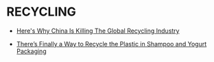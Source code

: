 # RECYCLING

* [Here's Why China Is Killing The Global Recycling Industry](https://www.youtube.com/watch?v=ibkc_JSKxw4)

* [There’s Finally a Way to Recycle the Plastic in Shampoo and Yogurt Packaging](https://www.bloomberg.com/news/features/2019-09-25/polypropylene-plastic-can-finally-be-recycled)

